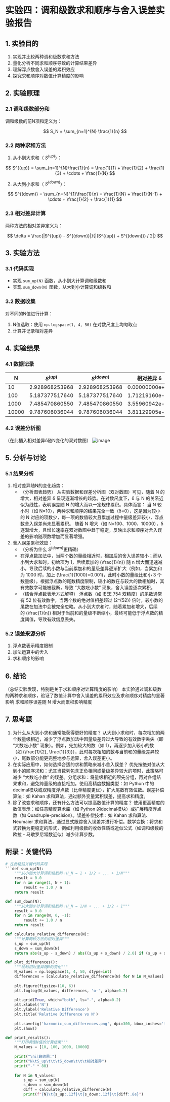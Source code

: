 # 实验四：调和级数求和顺序与舍入误差实验报告

## 1. 实验目的
1. 实现并比较两种调和级数求和方法
2. 量化分析不同求和顺序导致的计算结果差异
3. 理解浮点数舍入误差的累积效应
4. 探究求和顺序对数值计算精度的影响

## 2. 实验原理
### 2.1 调和级数部分和
调和级数的前N项和定义为：

$$ S_N = \sum_{n=1}^{N} \frac{1}{n} $$

### 2.2 两种求和方法
1. 从小到大求和（ $S^{(up)}$）：

$$ S^{(up)} = \sum_{n=1}^{N}\frac{1}{n} = \frac{1}{1} + \frac{1}{2} + \frac{1}{3} + \cdots + \frac{1}{N} $$

2. 从大到小求和（ $S^{(down)}$）：

$$ S^{(down)} = \sum_{n=N}^{1}\frac{1}{n} = \frac{1}{N} + \frac{1}{N-1} + \cdots + \frac{1}{2} + \frac{1}{1} $$

### 2.3 相对差异计算
两种方法的相对差异定义为：

$$ \delta = \frac{|S^{(up)} - S^{(down)}|}{|(S^{(up)} + S^{(down)}) / 2|} $$

## 3. 实验方法
### 3.1 代码实现
- 实现 `sum_up(N)` 函数，从小到大计算调和级数和
- 实现 `sum_down(N)` 函数，从大到小计算调和级数和

### 3.2 数据收集
对不同的N值进行计算：
1. N值选取：使用 `np.logspace(1, 4, 50)` 在对数尺度上均匀取点
2. 计算并记录相对差异

## 4. 实验结果
### 4.1 数据记录

| N | $S^{(up)}$ | $S^{(down)}$ | 相对差异 δ |
|---|------------|--------------|------------|
|10	|2.928968253968|	2.928968253968	|0.00000000e+00|
|100	|5.187377517640|	5.187377517640	|1.71219160e-16|
|1000	|7.485470860550|	7.485470860550	|3.55960942e-16|
|10000|	9.787606036044|	9.787606036044|	3.81129905e-15|

### 4.2 误差分析图
（在此插入相对差异δ随N变化的双对数图）
![image](https://github.com/user-attachments/assets/8eab306e-e2b7-4985-be14-e9d759259ad9)

## 5. 分析与讨论
### 5.1 结果分析
1. 相对差异随N的变化趋势：
   - （分析图表趋势）
从实验数据和误差分析图（双对数图）可见，随着 N 的增大，相对差异 δ 呈现逐渐增长的趋势。在对数尺度下，δ 与 N 的关系近似为线性，表明误差随 N 的增大而以一定规律累积。具体而言：
当 N 较小时（如 N=10），两种求和顺序的结果完全一致（δ=0），这是因为较小的 N 对应的项数少，每一项的数值较大且累加过程中量级差异较小，浮点数舍入误差尚未显著累积。
随着 N 增大（如 N=100、1000、10000），δ 逐渐增大，且增长速率在双对数图中趋于稳定，反映出求和顺序对舍入误差的影响随项数增加而显著增强。
2. 舍入误差累积效应：
   - （分析为什么 $S^{(down)}$更精确）
   - 在浮点数加法中，当两个数的量级相近时，相加后的舍入误差较小；而从小到大求和时，初始项为 1，后续累加的 \(\frac{1}{n}\) 随 n 增大而迅速减小，导致后续的小数与当前累加和的量级差异逐渐扩大（例如，当累加和为 1000 时，加上 \(\frac{1}{1000}=0.001\)，此时小数的量级比和小 3 个数量级）。根据浮点数的尾数精度限制，较小的数在与较大的数相加时，其有效数字可能被截断，导致 “大数吃小数” 现象，舍入误差逐次累积。
   - （结合浮点数表示方式解释）
浮点数（如 IEEE 754 双精度）的尾数通常有 52 位有效数字，当两个数的绝对值相差超过 \(2^{52}\) 倍时，较小数的尾数在加法中会被完全忽略。从小到大求和时，随着累加和增大，后续的 \(\frac{1}{n}\) 相对于当前和的量级不断缩小，最终可能低于浮点数的精度阈值，导致有效信息丢失。
### 5.2 误差来源分析
1. 浮点数表示精度限制
2. 加法运算中的舍入
3. 求和顺序的影响

## 6. 结论
（总结实验发现，特别是关于求和顺序对计算精度的影响）
本实验通过调和级数的两种求和顺序，验证了数值计算中舍入误差的累积效应及求和顺序对精度的显著影响
求和顺序误差随 N 增大而累积影响精度

## 7. 思考题
1. 为什么从大到小求和通常能获得更好的精度？
从大到小求和时，每次相加的两个数量级相近，减少了浮点数加法中因量级差异过大导致的有效数字丢失（即 “大数吃小数” 现象）。例如，先加较大的数（如 1），再逐步加入较小的数（如 \(\frac{1}{2}, \frac{1}{3}\)），此时每次相加的数与当前和的量级差异较小，尾数部分能更完整地参与运算，舍入误差更小。
2. 在实际应用中，如何选择合适的求和策略来减小舍入误差？
 优先按绝对值从大到小的顺序求和：尤其当数列包含正负相间或量级差异较大的项时，此策略可减少 “大数吃小数” 的误差。分组求和：将量级相近的项先分组，再对各组结果求和，避免跨量级的直接相加。使用高精度数据类型：如 Python 中的decimal模块或双精度浮点数（比单精度更优），扩大尾数有效位数。误差补偿算法：如 Kahan 求和算法，通过额外变量累积误差，提高求和精度。
3. 除了改变求和顺序，还有什么方法可以提高数值计算的精度？
 使用更高精度的数值表示：如任意精度算术库（如 Python 的decimal模块）或扩展精度浮点数（如 Quadruple-precision）。误差补偿技术：如 Kahan 求和算法、Neumaier 求和算法，通过显式跟踪舍入误差并进行补偿。数学变换：将求和式转换为更稳定的形式，例如利用级数的收敛性质或近似公式（如调和级数的欧拉 - 马歇罗尼常数近似）减少计算步数。
## 附录：关键代码
```python
# 在此粘贴关键代码实现
```def sum_up(N):
    """从小到大计算调和级数和：H_N = 1 + 1/2 + ... + 1/N"""
    result = 0.0
    for n in range(1, N + 1):
        result += 1.0 / n
    return result

def sum_down(N):
    """从大到小计算调和级数和：H_N = 1/N + ... + 1/2 + 1"""
    result = 0.0
    for n in range(N, 0, -1):
        result += 1.0 / n
    return result

def calculate_relative_difference(N):
    """计算两种方法的相对差异"""
    s_up = sum_up(N)
    s_down = sum_down(N)
    return abs(s_up - s_down) / abs((s_up + s_down) / 2.0) if (s_up + s_down) != 0 else 0.0

def plot_differences():
    """绘制相对差异随N的变化"""
    N_values = np.logspace(1, 4, 50, dtype=int)
    differences = [calculate_relative_difference(N) for N in N_values]
    
    plt.figure(figsize=(10, 6))
    plt.loglog(N_values, differences, 'o-', alpha=0.7)
    
    plt.grid(True, which="both", ls="-", alpha=0.2)
    plt.xlabel('N')
    plt.ylabel('Relative Difference')
    plt.title('Relative Difference vs N')
    
    plt.savefig('harmonic_sum_differences.png', dpi=300, bbox_inches='tight')
    plt.show()

def print_results():
    """打印典型N值的计算结果"""
    N_values = [10, 100, 1000, 10000]
    
    print("\n计算结果:")
    print("N\tS_up\t\t\tS_down\t\t\t相对差异")
    print("-" * 80)
    
    for N in N_values:
        s_up = sum_up(N)
        s_down = sum_down(N)
        diff = calculate_relative_difference(N)
        print(f"{N}\t{s_up:.12f}\t{s_down:.12f}\t{diff:.8e}")

